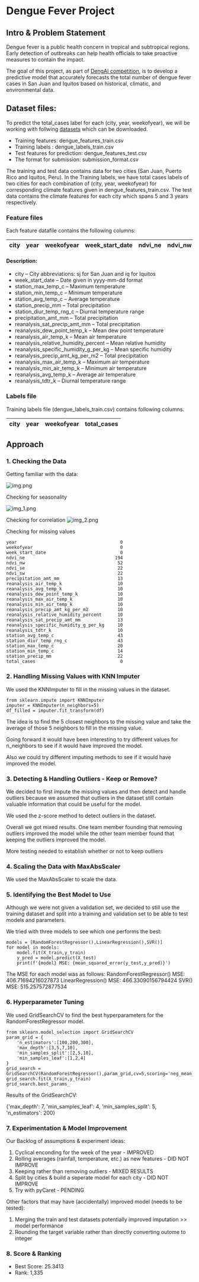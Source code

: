 # Dengue Fever Project

## Intro & Problem Statement

Dengue fever is a public health concern in tropical and subtropical regions. Early detection of outbreaks can help health officials to take proactive measures to contain the impact.

The goal of this project, as part of [DengAI competition](https://www.drivendata.org/competitions/44/dengai-predicting-disease-spread/page/80/), is to develop a predictive model that accurately forecasts the total number of dengue fever cases in San Juan and Iquitos based on historical, climatic, and environmental data.

## Dataset files:

To predict the total_cases label for each (city, year, weekofyear), we will be working with follwing [datasets](https://www.drivendata.org/competitions/44/dengai-predicting-disease-spread/page/81/) which can be downloaded.

- Training features: dengue_features_train.csv
- Training labels : dengue_labels_train.csv
- Test features for prediction: dengue_features_test.csv
- The format for submission: submission_format.csv

The training and test data contains data for two cities (San Juan, Puerto Rico and Iquitos, Peru). In the Training labels, we have total cases labels of two cities for each combination of (city, year, weekofyear) for corresponding climate features given in dengue_features_train.csv. The test data contains the climate features for each city which spans 5 and 3 years respectively.

### Feature files

Each feature datafile contains the following columns:

| city | year | weekofyear | week_start_date | ndvi_ne | ndvi_nw | ndvi_se | ndvi_sw | precipitation_amt_mm | reanalysis_air_temp_k | reanalysis_avg_temp_k | reanalysis_dew_point_temp_k | reanalysis_max_air_temp_k | reanalysis_min_air_temp_k | reanalysis_precip_amt_kg_per_m2 | reanalysis_relative_humidity_percent | reanalysis_sat_precip_amt_mm | reanalysis_specific_humidity_g_per_kg | reanalysis_tdtr_k | station_avg_temp_c | station_diur_temp_rng_c | station_max_temp_c | station_min_temp_c | station_precip_mm |
| ---- | ---- | ---------- | --------------- | ------- | ------- | ------- | ------- | -------------------- | --------------------- | --------------------- | --------------------------- | ------------------------- | ------------------------- | ------------------------------- | ------------------------------------ | ---------------------------- | ------------------------------------- | ----------------- | ------------------ | ----------------------- | ------------------ | ------------------ | ----------------- |

#### Description:

- city – City abbreviations: sj for San Juan and iq for Iquitos
- week_start_date – Date given in yyyy-mm-dd format
- station_max_temp_c – Maximum temperature
- station_min_temp_c – Minimum temperature
- station_avg_temp_c – Average temperature
- station_precip_mm – Total precipitation
- station_diur_temp_rng_c – Diurnal temperature range
- precipitation_amt_mm – Total precipitation
- reanalysis_sat_precip_amt_mm – Total precipitation
- reanalysis_dew_point_temp_k – Mean dew point temperature
- reanalysis_air_temp_k – Mean air temperature
- reanalysis_relative_humidity_percent – Mean relative humidity
- reanalysis_specific_humidity_g_per_kg – Mean specific humidity
- reanalysis_precip_amt_kg_per_m2 – Total precipitation
- reanalysis_max_air_temp_k – Maximum air temperature
- reanalysis_min_air_temp_k – Minimum air temperature
- reanalysis_avg_temp_k – Average air temperature
- reanalysis_tdtr_k – Diurnal temperature range

### Labels file

Training labels file (dengue_labels_train.csv) contains following columns.

| city | year | weekofyear | total_cases |
| ---- | ---- | ---------- | ----------- |

## Approach

### 1. Checking the Data

Getting familiar with the data:

![img.png](./images/img.png)

Checking for seasonality

![img_1.png](./images/img_1.png)

Checking for correlation
![img_2.png](./images/img_2.png)

Checking for missing values

```city 0
year                                       0
weekofyear                                 0
week_start_date                            0
ndvi_ne                                  194
ndvi_nw                                   52
ndvi_se                                   22
ndvi_sw                                   22
precipitation_amt_mm                      13
reanalysis_air_temp_k                     10
reanalysis_avg_temp_k                     10
reanalysis_dew_point_temp_k               10
reanalysis_max_air_temp_k                 10
reanalysis_min_air_temp_k                 10
reanalysis_precip_amt_kg_per_m2           10
reanalysis_relative_humidity_percent      10
reanalysis_sat_precip_amt_mm              13
reanalysis_specific_humidity_g_per_kg     10
reanalysis_tdtr_k                         10
station_avg_temp_c                        43
station_diur_temp_rng_c                   43
station_max_temp_c                        20
station_min_temp_c                        14
station_precip_mm                         22
total_cases                                0
```

### 2. Handling Missing Values with KNN Imputer

We used the KNNImputer to fill in the missing values in the dataset.

```
from sklearn.impute import KNNImputer
imputer = KNNImputer(n_neighbors=5)
df_filled = imputer.fit_transform(df)
```

The idea is to find the 5 closest neighbors to the missing value and take the average of those 5 neighbors to fill in the missing value.

Going forward it would have been interesting to try different values for n_neighbors to see if it would have improved the model.

Also we could try different imputing methods to see if it would have improved the model.

### 3. Detecting & Handling Outliers - Keep or Remove?

We decided to first impute the missing values and then detect and handle outliers because we assumed that outliers in the dataset still contain valuable information that could be useful for the model.

We used the z-score method to detect outliers in the dataset.

Overall we got mixed results. One team member founding that removing outliers improved the model while the other team member found that keeping the outliers improved the model.

More testing needed to establish whether or not to keep outliers

### 4. Scaling the Data with MaxAbsScaler

We used the MaxAbsScaler to scale the data.

### 5. Identifying the Best Model to Use

Although we were not given a validation set, we decided to still use the training dataset and split into a training and validation set to be able to test models and parameters.

We tried with three models to see which one performs the best:

```
models = [RandomForestRegressor(),LinearRegression(),SVR()]
for model in models:
    model.fit(X_train,y_train)
    y_pred = model.predict(X_test)
    print(f'{model} MSE: {mean_squared_error(y_test,y_pred)}')
```

The MSE for each model was as follows:
RandomForestRegressor() MSE: 406.71694216027873
LinearRegression() MSE: 466.33090156794424
SVR() MSE: 515.257572877534

### 6. Hyperparameter Tuning

We used GridSearchCV to find the best hyperparameters for the RandomForestRegressor model.

```
from sklearn.model_selection import GridSearchCV
param_grid = {
    'n_estimators':[100,200,300],
    'max_depth':[3,5,7,10],
    'min_samples_split':[2,5,10],
    'min_samples_leaf':[1,2,4]
}
grid_search = GridSearchCV(RandomForestRegressor(),param_grid,cv=5,scoring='neg_mean_squared_error')
grid_search.fit(X_train,y_train)
grid_search.best_params_
```

Results of the GridSearchCV:

{'max_depth': 7,
'min_samples_leaf': 4,
'min_samples_split': 5,
'n_estimators': 200}

### 7. Experimentation & Model Improvement

Our Backlog of assumptions & experiment ideas:

1. Cyclical enconding for the week of the year - IMPROVED
2. Rolling averages (rainfall, temperature, etc.) as new features - DID NOT IMPROVE
3. Keeping rather than removing outliers - MIXED RESULTS
4. Split by cities & build a seperate model for each city - DID NOT IMPROVE
5. Try with pyCaret - PENDING

Other factors that may have (accidentally) improved model (needs to be tested):

1. Merging the train and test datasets potentially improved imputation >> model performance
2. Rounding the target variable rather than directly converting outome to integer

### 8. Score & Ranking

- Best Score: 25.3413
- Rank: 1,335
